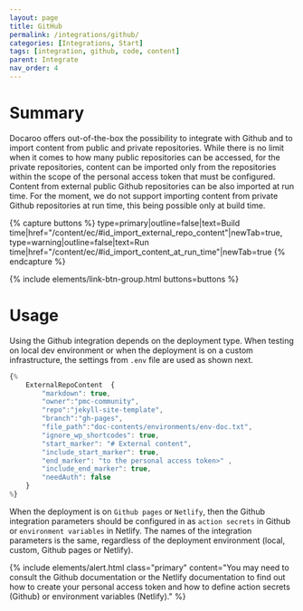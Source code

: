 ```yaml
---
layout: page
title: GitHub
permalink: /integrations/github/
categories: [Integrations, Start]
tags: [integration, github, code, content]
parent: Integrate
nav_order: 4
---
```


# Summary
Docaroo offers out-of-the-box the possibility to integrate with Github and to import content from public and private repositories. While there is no limit when it comes to how many public repositories can be accessed, for the private repositories, content can be imported only from the repositories within the scope of the personal access token that must be configured. Content from external public Github repositories can be also imported at run time. For the moment, we do not support importing content from private Github repositories at run time, this being possible only at build time.

{% capture buttons %}
    type=primary|outline=false|text=Build time|href="/content/ec/#id_import_external_repo_content"|newTab=true,
    type=warning|outline=false|text=Run time|href="/content/ec/#id_import_content_at_run_time"|newTab=true
{% endcapture %}

{% include elements/link-btn-group.html buttons=buttons %}

# Usage
Using the Github integration depends on the deployment type. When testing on local dev environment or when the deployment is on a custom infrastructure, the settings from `.env` file are used as shown next.

```javascript
{% 
    ExternalRepoContent  { 
        "markdown": true,
        "owner":"pmc-community", 
        "repo":"jekyll-site-template", 
        "branch":"gh-pages", 
        "file_path":"doc-contents/environments/env-doc.txt", 
        "ignore_wp_shortcodes": true, 
        "start_marker": "# External content",
        "include_start_marker": true,
        "end_marker": "to the personal access token>" ,
        "include_end_marker": true,
        "needAuth": false
    }
%}
```

When the deployment is on `Github pages` or `Netlify`, then the Github integration parameters should be configured in as `action secrets` in Github or `environment variables` in Netlify. The names of the integration parameters is the same, regardless of the deployment environment (local, custom, Github pages or Netlify).

{% include elements/alert.html 
  class="primary" 
  content="You may need to consult the Github documentation or the Netlify documentation to find out how to create your personal access token and how to define action secrets (Github) or environment variables (Netlify)."
%}
